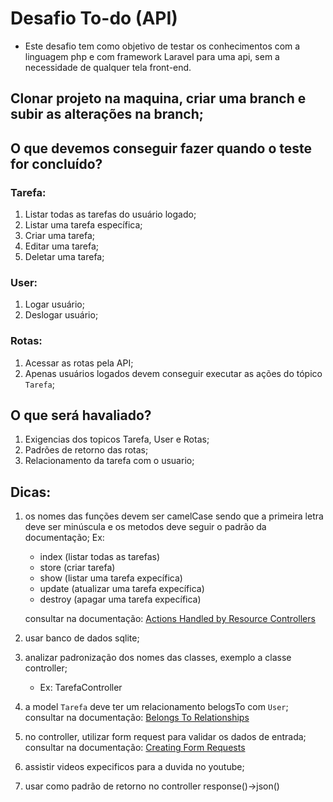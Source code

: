 # Desafio To-do (API)
- Este desafio tem como objetivo de testar os conhecimentos com a linguagem php e com framework Laravel para uma api, sem a necessidade de qualquer tela front-end.

## Clonar projeto na maquina, criar uma branch e subir as alterações na branch;

## O que devemos conseguir fazer quando o teste for concluído?
### Tarefa:
1. Listar todas as tarefas do usuário logado;
2. Listar uma tarefa específica;
3. Criar uma tarefa;
4. Editar uma tarefa;
5. Deletar uma tarefa;

### User:
1. Logar usuário;
2. Deslogar usuário;

### Rotas:
1. Acessar as rotas pela API;
2. Apenas usuários logados devem conseguir executar as ações do tópico `Tarefa`;

## O que será havaliado?
1. Exigencias dos topicos Tarefa, User e Rotas;
2. Padrões de retorno das rotas;
3. Relacionamento da tarefa com o usuario;


## Dicas:
1. os nomes das funções devem ser camelCase sendo que a primeira letra deve ser minúscula e os metodos deve seguir o padrão da documentação;
   Ex:
   * index (listar todas as tarefas)
   * store (criar tarefa)
   * show (listar uma tarefa expecífica)
   * update (atualizar uma tarefa expecífica)
   * destroy (apagar uma tarefa expecífica)

   consultar na documentação: [Actions Handled by Resource Controllers](https://laravel.com/docs/12.x/controllers#actions-handled-by-resource-controllers)
2. usar banco de dados sqlite;
3. analizar padronização dos nomes das classes, exemplo a classe controller;
   * Ex: TarefaController
4. a model `Tarefa` deve ter um relacionamento belogsTo com `User`;
   consultar na documentação: [Belongs To Relationships](https://laravel.com/docs/12.x/eloquent-factories#belongs-to-relationships)
5. no controller, utilizar form request para validar os dados de entrada;
   consultar na documentação: [Creating Form Requests](https://laravel.com/docs/12.x/validation#creating-form-requests)
6. assistir videos expecificos para a duvida no youtube;
7. usar como padrão de retorno no controller response()->json()
